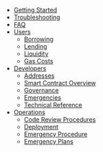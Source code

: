 <!-- docs/_sidebar.md -->
- [Getting Started](/ "Yield Protocol Documentation")
- [Troubleshooting](troubleshooting.md "Yield Protocol Docs | Troubleshooting")
- [FAQ](faq.md "Yield Protocol Docs | FAQ")
- [Users](/users/ "Yield Protocol Docs | Users Documentation")
    - [Borrowing](/users/borrowing.md "Yield Protocol Docs | Users Borrowing")
    - [Lending](/users/lending.md "Yield Protocol Docs | Users Lending")
    - [Liquidity](/users/liquidity.md "Yield Protocol Docs | Users Liquidity")
    - [Gas Costs](/users/gas_costs.md "Yield Protocol Docs | Gas Costs")
    <!-- - [Governance](users/governance.md "Yield Protocol Docs | Users Governance") -->
- [Developers](/developers/ "Yield Protocol Docs | Developers")
    - [Addresses](/developers/addresses.md "Yield Protocol Docs | Addresses")
    - [Smart Contract Overview](/developers/smart_contracts_overview.md "Yield Protocol Docs | Smart Contract Overview")
    - [Governance](/developers/governance.md "Yield Protocol Docs | Governance")
    - [Emergencies](/developers/emergencies.md "Yield Protocol Docs | Emergencies")
    - [Technical Reference](developers/technical_reference/)
- [Operations](/operations/ "Yield Protocol Docs | Operations")
    - [Code Review Procedures](/operations/code_reviews.md "Yield Protocol Docs | Code Review Procedures")
    - [Deployment](/operations/deployment.md "Yield Protocol Docs | Deployment")
    - [Emergency Procedure](/operations/emergency_procedure.md "Yield Protocol Docs | Emergency Procedure")
    - [Emergency Plans](/operations/emergency_plans.md "Yield Protocol Docs | Emergency Plans")
<!--
- [Guides](/guides/ "Yield Protocol Docs | Guides")
    - [Feature Implementation](/guides/cookbook.md)
-->
